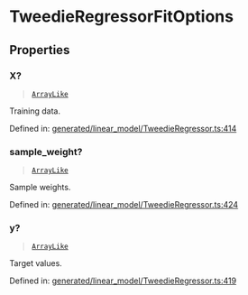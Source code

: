 # TweedieRegressorFitOptions

## Properties

### X?

> [`ArrayLike`](../types/ArrayLike.md)

Training data.

Defined in:  [generated/linear\_model/TweedieRegressor.ts:414](https://github.com/transitive-bullshit/scikit-learn-ts/blob/122b3c0/packages/sklearn/src/generated/linear_model/TweedieRegressor.ts#L414)

### sample\_weight?

> [`ArrayLike`](../types/ArrayLike.md)

Sample weights.

Defined in:  [generated/linear\_model/TweedieRegressor.ts:424](https://github.com/transitive-bullshit/scikit-learn-ts/blob/122b3c0/packages/sklearn/src/generated/linear_model/TweedieRegressor.ts#L424)

### y?

> [`ArrayLike`](../types/ArrayLike.md)

Target values.

Defined in:  [generated/linear\_model/TweedieRegressor.ts:419](https://github.com/transitive-bullshit/scikit-learn-ts/blob/122b3c0/packages/sklearn/src/generated/linear_model/TweedieRegressor.ts#L419)
